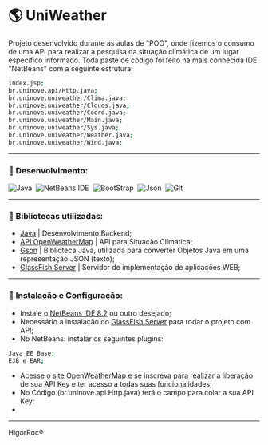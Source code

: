 # :earth_americas: UniWeather

Projeto desenvolvido durante as aulas de "POO", onde fizemos o consumo de uma API para realizar a pesquisa da situação climática de um lugar específico informado. Toda paste de código foi feito na mais conhecida IDE "NetBeans" com a seguinte estrutura: 
```sh
index.jsp;
br.uninove.api/Http.java;
br.uninove.uniweather/Clima.java;
br.uninove.uniweather/Clouds.java;
br.uninove.uniweather/Coord.java;
br.uninove.uniweather/Main.java;
br.uninove.uniweather/Sys.java;
br.uninove.uniweather/Weather.java;
br.uninove.uniweather/Wind.java;
```

---

### :link: Desenvolvimento: 
![Java](https://img.shields.io/badge/-Java-05122A?&logo=Java&logoColor=FFFFFF)&nbsp;
![NetBeans IDE](https://img.shields.io/badge/-NetBeans%20IDE-05122A?&logo=Apache%20NetBeans%20IDE&logoColor=FFFFFF)&nbsp; 
![BootStrap](https://img.shields.io/badge/-BootStrap-05122A?&logo=BootStrap&logoColor=FFFFFF)&nbsp;
![Json](https://img.shields.io/badge/-Json-05122A?&logo=Json&logoColor=FFFFFF)&nbsp;
![Git](https://img.shields.io/badge/-Git-05122A?&logo=git&logoColor=FFFFFF)&nbsp;

---

### :link: Bibliotecas utilizadas:
- [Java](https://www.java.com/pt-BR/) | Desenvolvimento Backend;
- [API OpenWeatherMap](https://openweathermap.org/) | API para Situação Clímatica;
- [Gson](https://github.com/google/gson) | Biblioteca Java, utilizada para converter Objetos Java em uma representação JSON (texto);
- [GlassFish Server](https://javaee.github.io/glassfish/download) | Servidor de implementação de aplicações WEB;

---

### :link: Instalação e Configuração:
- Instale o [NetBeans IDE 8.2](https://www.oracle.com/technetwork/java/javase/downloads/jdk-netbeans-jsp-3413139-esa.html) ou outro desejado;
- Necessário a instalação do [GlassFish Server](https://javaee.github.io/glassfish/download) para rodar o projeto com API;
- No NetBeans: instalar os seguintes plugins:
```sh
Java EE Base;
EJB e EAR;
```
- Acesse o site [OpenWeatherMap](https://openweathermap.org/) e se inscreva para realizar a liberação de sua API Key e ter acesso a todas suas funcionalidades;
- No Código (br.uninove.api.Http.java) terá o campo para colar a sua API Key:
- 

---

HigorRoc® 
